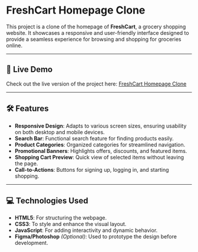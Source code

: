 # FreshCart Homepage Clone

This project is a clone of the homepage of **FreshCart**, a grocery shopping website. It showcases a responsive and user-friendly interface designed to provide a seamless experience for browsing and shopping for groceries online.

---

## 🚀 Live Demo
Check out the live version of the project here: [FreshCart Homepage Clone](https://harsh-hsy.github.io/FreshCart-Homepage-Clone/) 

---

## 🛠️ Features

- **Responsive Design**: Adapts to various screen sizes, ensuring usability on both desktop and mobile devices.
- **Search Bar**: Functional search feature for finding products easily.
- **Product Categories**: Organized categories for streamlined navigation.
- **Promotional Banners**: Highlights offers, discounts, and featured items.
- **Shopping Cart Preview**: Quick view of selected items without leaving the page.
- **Call-to-Actions**: Buttons for signing up, logging in, and starting shopping.

---

## 💻 Technologies Used

- **HTML5**: For structuring the webpage.
- **CSS3**: To style and enhance the visual layout.
- **JavaScript**: For adding interactivity and dynamic behavior.
- **Figma/Photoshop** *(Optional)*: Used to prototype the design before development.
